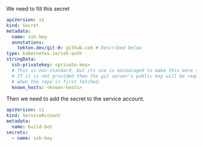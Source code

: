 We need to fill this secret

```yaml
apiVersion: v1
kind: Secret
metadata:
  name: ssh-key
  annotations:
    tekton.dev/git-0: github.com # Described below
type: kubernetes.io/ssh-auth
stringData:
  ssh-privatekey: <private-key>
  # This is non-standard, but its use is encouraged to make this more secure.
  # If it is not provided then the git server's public key will be requested
  # when the repo is first fetched.
  known_hosts: <known-hosts>
```

Then we need to add the secret to the service account.

```yaml
apiVersion: v1
kind: ServiceAccount
metadata:
  name: build-bot
secrets:
  - name: ssh-key
```